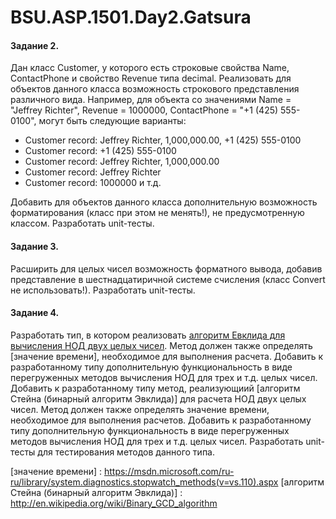 # BSU.ASP.1501.Day2.Gatsura

#### Задание 2.
  Дан класс Customer, у которого есть строковые свойства Name, ContactPhone и свойство Revenue типа decimal. Реализовать для
  объектов данного класса возможность строкового представления различного вида. Например, для объекта со значениями
  Name = "Jeffrey Richter", Revenue = 1000000, ContactPhone = "+1 (425) 555-0100", могут быть следующие варианты: 
  
  * Customer record: Jeffrey Richter,  1,000,000.00, +1 (425) 555-0100
  * Customer record: +1 (425) 555-0100
  * Customer record: Jeffrey Richter, 1,000,000.00
  * Customer record: Jeffrey Richter
  * Customer record: 1000000 и т.д.

  Добавить для объектов данного класса дополнительную возможность форматирования (класс при этом не менять!), не предусмотренную
  классом. 
  Разработать unit-тесты.

#### Задание 3.
  Расширить для целых чисел возможность форматного вывода, добавив представление в шестнадцатиричной системе счисления
  (класс Convert не использовать!). Разработать unit-тесты.

#### Задание 4.
  Разработать тип, в котором реализовать [алгоритм Евклида для вычисления НОД двух целых чисел]. Метод должен также определять [значение времени], необходимое для выполнения расчета. Добавить к разработанному типу дополнительную
  функциональность в виде перегруженных методов вычисления НОД для трех и т.д. целых чисел.
  Добавить к разработанному типу метод, реализующиий [алгоритм Стейна (бинарный алгоритм Эвклида)] для расчета НОД двух целых чисел. Метод должен также  определять значение времени, необходимое для выполнения расчетов. Добавить к разработанному типу дополнительную функциональность в виде перегруженных методов вычисления НОД для трех и т.д. целых чисел.
  Разработать unit-тесты для тестирования методов данного типа.

[//]: #

 [алгоритм Евклида для вычисления НОД двух целых чисел]: <http://en.wikipedia.org/wiki/Euclidean_algorithm>
 [значение времени] : <https://msdn.microsoft.com/ru-ru/library/system.diagnostics.stopwatch_methods(v=vs.110).aspx>
 [алгоритм Стейна (бинарный алгоритм Эвклида)] : <http://en.wikipedia.org/wiki/Binary_GCD_algorithm>
